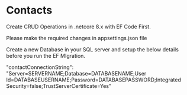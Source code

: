 # Contacts
Create CRUD Operations in .netcore 8.x with EF Code First.

Please make the required changes in appsettings.json file

Create a new Database in your SQL server and setup the below details before you run the EF MIgration.

"contactConnectionString": "Server=SERVERNAME;Database=DATABASENAME;User Id=DATABASEUSERNAME;Password=DATABASEPASSWORD;Integrated Security=false;TrustServerCertificate=Yes"

